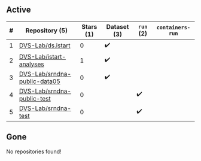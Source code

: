 ## Active
| # | Repository (5) | Stars (1) | Dataset (3) | `run` (2) | `containers-run` |
| --- | --- | --- | --- | --- | --- |
| 1 | [DVS-Lab/ds.istart](https://github.com/DVS-Lab/ds.istart) | 0 | :heavy_check_mark: |  |  |
| 2 | [DVS-Lab/istart-analyses](https://github.com/DVS-Lab/istart-analyses) | 1 | :heavy_check_mark: |  |  |
| 3 | [DVS-Lab/srndna-public-data05](https://github.com/DVS-Lab/srndna-public-data05) | 0 | :heavy_check_mark: |  |  |
| 4 | [DVS-Lab/srndna-public-test](https://github.com/DVS-Lab/srndna-public-test) | 0 |  | :heavy_check_mark: |  |
| 5 | [DVS-Lab/srndna-test](https://github.com/DVS-Lab/srndna-test) | 0 |  | :heavy_check_mark: |  |

## Gone
No repositories found!
